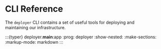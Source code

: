 # CLI Reference

The `deployer` CLI contains a set of useful tools for deploying and maintaining our infrastructure.

:::{typer} deployer.__main__:app
:prog: deployer
:show-nested:
:make-sections:
:markup-mode: markdown
:::
